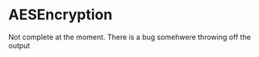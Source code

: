 AESEncryption
=============
Not complete at the moment. There is a bug somehwere throwing off the output
